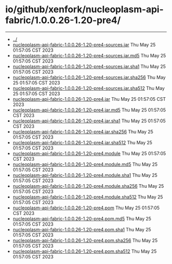 # io/github/xenfork/nucleoplasm-api-fabric/1.0.0.26-1.20-pre4/

---
- [../](../index.md)
- [nucleoplasm-api-fabric-1.0.0.26-1.20-pre4-sources.jar](nucleoplasm-api-fabric-1.0.0.26-1.20-pre4-sources.jar) Thu May 25 01:57:05 CST 2023
- [nucleoplasm-api-fabric-1.0.0.26-1.20-pre4-sources.jar.md5](nucleoplasm-api-fabric-1.0.0.26-1.20-pre4-sources.jar.md5) Thu May 25 01:57:05 CST 2023
- [nucleoplasm-api-fabric-1.0.0.26-1.20-pre4-sources.jar.sha1](nucleoplasm-api-fabric-1.0.0.26-1.20-pre4-sources.jar.sha1) Thu May 25 01:57:05 CST 2023
- [nucleoplasm-api-fabric-1.0.0.26-1.20-pre4-sources.jar.sha256](nucleoplasm-api-fabric-1.0.0.26-1.20-pre4-sources.jar.sha256) Thu May 25 01:57:05 CST 2023
- [nucleoplasm-api-fabric-1.0.0.26-1.20-pre4-sources.jar.sha512](nucleoplasm-api-fabric-1.0.0.26-1.20-pre4-sources.jar.sha512) Thu May 25 01:57:05 CST 2023
- [nucleoplasm-api-fabric-1.0.0.26-1.20-pre4.jar](nucleoplasm-api-fabric-1.0.0.26-1.20-pre4.jar) Thu May 25 01:57:05 CST 2023
- [nucleoplasm-api-fabric-1.0.0.26-1.20-pre4.jar.md5](nucleoplasm-api-fabric-1.0.0.26-1.20-pre4.jar.md5) Thu May 25 01:57:05 CST 2023
- [nucleoplasm-api-fabric-1.0.0.26-1.20-pre4.jar.sha1](nucleoplasm-api-fabric-1.0.0.26-1.20-pre4.jar.sha1) Thu May 25 01:57:05 CST 2023
- [nucleoplasm-api-fabric-1.0.0.26-1.20-pre4.jar.sha256](nucleoplasm-api-fabric-1.0.0.26-1.20-pre4.jar.sha256) Thu May 25 01:57:05 CST 2023
- [nucleoplasm-api-fabric-1.0.0.26-1.20-pre4.jar.sha512](nucleoplasm-api-fabric-1.0.0.26-1.20-pre4.jar.sha512) Thu May 25 01:57:05 CST 2023
- [nucleoplasm-api-fabric-1.0.0.26-1.20-pre4.module](nucleoplasm-api-fabric-1.0.0.26-1.20-pre4.module) Thu May 25 01:57:05 CST 2023
- [nucleoplasm-api-fabric-1.0.0.26-1.20-pre4.module.md5](nucleoplasm-api-fabric-1.0.0.26-1.20-pre4.module.md5) Thu May 25 01:57:05 CST 2023
- [nucleoplasm-api-fabric-1.0.0.26-1.20-pre4.module.sha1](nucleoplasm-api-fabric-1.0.0.26-1.20-pre4.module.sha1) Thu May 25 01:57:05 CST 2023
- [nucleoplasm-api-fabric-1.0.0.26-1.20-pre4.module.sha256](nucleoplasm-api-fabric-1.0.0.26-1.20-pre4.module.sha256) Thu May 25 01:57:05 CST 2023
- [nucleoplasm-api-fabric-1.0.0.26-1.20-pre4.module.sha512](nucleoplasm-api-fabric-1.0.0.26-1.20-pre4.module.sha512) Thu May 25 01:57:05 CST 2023
- [nucleoplasm-api-fabric-1.0.0.26-1.20-pre4.pom](nucleoplasm-api-fabric-1.0.0.26-1.20-pre4.pom) Thu May 25 01:57:05 CST 2023
- [nucleoplasm-api-fabric-1.0.0.26-1.20-pre4.pom.md5](nucleoplasm-api-fabric-1.0.0.26-1.20-pre4.pom.md5) Thu May 25 01:57:05 CST 2023
- [nucleoplasm-api-fabric-1.0.0.26-1.20-pre4.pom.sha1](nucleoplasm-api-fabric-1.0.0.26-1.20-pre4.pom.sha1) Thu May 25 01:57:05 CST 2023
- [nucleoplasm-api-fabric-1.0.0.26-1.20-pre4.pom.sha256](nucleoplasm-api-fabric-1.0.0.26-1.20-pre4.pom.sha256) Thu May 25 01:57:05 CST 2023
- [nucleoplasm-api-fabric-1.0.0.26-1.20-pre4.pom.sha512](nucleoplasm-api-fabric-1.0.0.26-1.20-pre4.pom.sha512) Thu May 25 01:57:05 CST 2023
